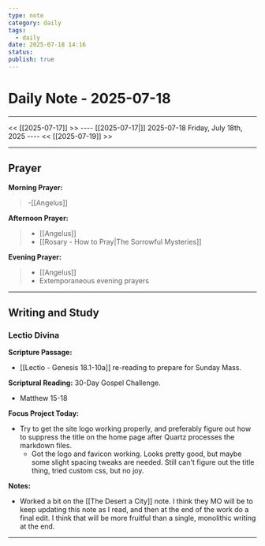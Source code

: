 ```yaml
---
type: note
category: daily
tags:
  - daily
date: 2025-07-18 14:16
status: 
publish: true
---
```

# Daily Note - 2025-07-18
---
<< [[2025-07-17]] >>   ---- [[2025-07-17|]] 2025-07-18 Friday, July 18th, 2025 ----     <<  [[2025-07-19]] >>

----
## Prayer
**Morning Prayer:**
> -[[Angelus]]

**Afternoon Prayer:**
> - [[Angelus]]
> - [[Rosary - How to Pray|The Sorrowful Mysteries]]

**Evening Prayer:**
> - [[Angelus]]
> - Extemporaneous evening prayers

---
## Writing and Study
### Lectio Divina
**Scripture Passage:**  
- [[Lectio - Genesis 18.1-10a]] re-reading to prepare for Sunday Mass.

**Scriptural Reading:** 30-Day Gospel Challenge.
- Matthew 15-18 

**Focus Project Today:**  
- Try to get the site logo working properly, and preferably figure out how to suppress the title on the home page after Quartz processes the markdown files.
	- Got the logo and favicon working.  Looks pretty good, but maybe some slight spacing tweaks are needed.  Still can't figure out the title thing, tried custom css, but no joy.  

**Notes:**
- Worked a bit on the [[The Desert a City]] note.  I think they MO will be to keep updating this note as I read, and then at the end of the work do a final edit.  I think that will be more fruitful than a single, monolithic writing at the end.

---

